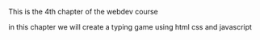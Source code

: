 This is the 4th chapter of the webdev course

in this chapter we will create a typing game using html css and javascript
